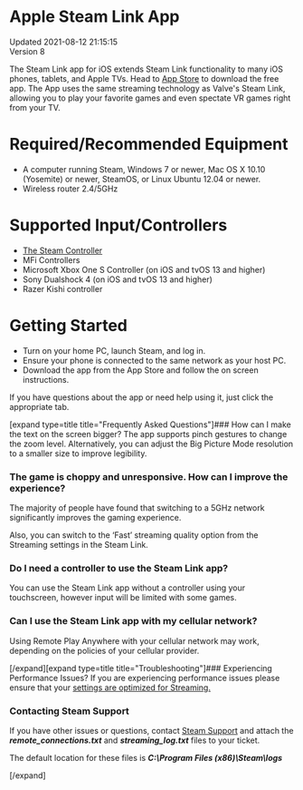 # Apple Steam Link App
Updated 2021-08-12 21:15:15  
Version 8  

The Steam Link app for iOS extends Steam Link functionality to many iOS phones, tablets, and Apple TVs. Head to [App Store](https://www.apple.com/app-store/) to download the free app. The App uses the same streaming technology as Valve's Steam Link, allowing you to play your favorite games and even spectate VR games right from your TV.  
  
  
# Required/Recommended Equipment
* A computer running Steam, Windows 7 or newer, Mac OS X 10.10 (Yosemite) or newer, SteamOS, or Linux Ubuntu 12.04 or newer.
* Wireless router 2.4/5GHz
   
# Supported Input/Controllers
* [The Steam Controller](https://store.steampowered.com/app/353370/Steam_Controller/)
* MFi Controllers
* Microsoft Xbox One S Controller (on iOS and tvOS 13 and higher)
* Sony Dualshock 4 (on iOS and tvOS 13 and higher)
* Razer Kishi controller
   
# Getting Started
* Turn on your home PC, launch Steam, and log in.
* Ensure your phone is connected to the same network as your host PC.
* Download the app from the App Store and follow the on screen instructions.
  
If you have questions about the app or need help using it, just click the appropriate tab.  
  
[expand type=title title="Frequently Asked Questions"]### How can I make the text on the screen bigger?
The app supports pinch gestures to change the zoom level. Alternatively, you can adjust the Big Picture Mode resolution to a smaller size to improve legibility.  
  
### The game is choppy and unresponsive. How can I improve the experience?
The majority of people have found that switching to a 5GHz network significantly improves the gaming experience.  
  
Also, you can switch to the ‘Fast’ streaming quality option from the Streaming settings in the Steam Link.  
  
### Do I need a controller to use the Steam Link app?
You can use the Steam Link app without a controller using your touchscreen, however input will be limited with some games.  
  
### Can I use the Steam Link app with my cellular network?
Using Remote Play Anywhere with your cellular network may work, depending on the policies of your cellular provider.  
  
[/expand][expand type=title title="Troubleshooting"]### Experiencing Performance Issues?
If you are experiencing performance issues please ensure that your [settings are optimized for Streaming.](https://help.steampowered.com/en/faqs/view/3E3D-BE6B-787D-A5D2)  
  
### Contacting Steam Support
If you have other issues or questions, contact [Steam Support](https://help.steampowered.com/en/wizard/HelpWithGameIssue/?appid=353380&issueid=354&nodeid=1&return_nodeid=9) and attach the ***remote_connections.txt*** and ***streaming_log.txt*** files to your ticket.  
  
The default location for these files is ***C:\Program Files (x86)\Steam\logs***  
  
[/expand]